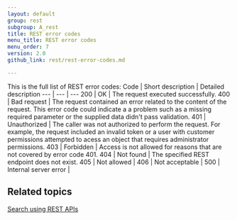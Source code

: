 ```yaml
---
layout: default
group: rest
subgroup: A_rest
title: REST error codes
menu_title: REST error codes
menu_order: 7
version: 2.0
github_link: rest/rest-error-codes.md

---
```


This is the full list of REST error codes:
Code | Short description | Detailed description
--- | --- | ---
200 | OK | The request executed successfully.
400 | Bad request | The request contained an error related to the content of the request. This error code could indicate a a problem such as a missing required parameter or the supplied data didn't pass validation.
401 | Unauthorized | The caller was not authorized to perform the request. For example, the request included an invalid token or a user with customer permissions attempted to acess an object that requires administrator permissions.
403 | Forbidden | Access is not allowed for reasons that are not covered by error code 401.
404 | Not found | The specified REST endpoint does not exist.
405 | Not allowed |
406 | Not acceptable |
500 | Internal server error |



## Related topics


[Search using REST APIs]({{page.baseurl}}howdoi/webapi/search-criteria.html)
